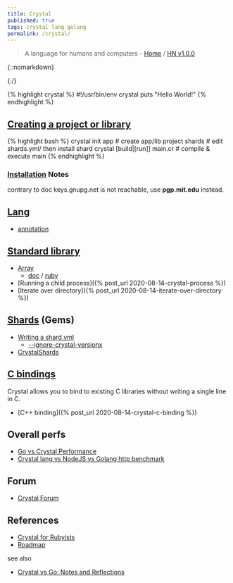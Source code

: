 ```yaml
---
title: Crystal
published: true
tags: crystal lang golang
permalink: /crystal/
---
```

> A language for humans and computers - [Home](https://crystal-lang.org/) / [HN v1.0.0](https://news.ycombinator.com/item?id=26545082)

{::nomarkdown}
<link rel="shortcut icon" href="https://crystal-lang.org/favicon.ico" type="image/x-icon" />
{:/}

{% highlight crystal %}
#!/usr/bin/env crystal
puts "Hello World!"
{% endhighlight %}

## [Creating a project or library](https://crystal-lang.org/docs/using_the_compiler/)

{% highlight bash %}
crystal init app <name>         # create app/lib project
shards                          # edit shards.yml/ then install shard
crystal [build|[run]] main.cr   # compile & execute main
{% endhighlight %}

### [Installation](https://crystal-lang.org/install/on_ubuntu/) Notes

contrary to doc keys.gnupg.net is not reachable,
use **pgp.mit.edu** instead.

## [Lang](https://crystal-lang.org/reference/getting_started/)
- [annotation](https://crystal-lang.org/reference/syntax_and_semantics/annotations.html)
  
## [Standard library](https://crystal-lang.org/api/)
- [Array](https://mordsith.github.io/2017/crystal-tutorial-the-basics---array/)
	- [doc](https://crystal-lang.org/api/0.20.5/Array.html) / [ruby](https://ruby-doc.org/core-2.7.1/Array.html)
- [Running a child process]({% post_url 2020-08-14-crystal-process %})
- [Iterate over directory]({% post_url 2020-08-14-iterate-over-directory %})

## [Shards](https://crystal-lang.org/reference/guides/writing_shards.html) (Gems)
- [Writing a shard.yml](https://github.com/crystal-lang/shards/blob/master/SPEC.md)
	- [--ignore-crystal-versionx](https://github.com/crystal-lang/shards/blob/master/SPEC.md#crystal)
- [CrystalShards](http://crystalshards.xyz/?sort=updated&page=1)
  
## [C bindings](https://crystal-lang.org/reference/syntax_and_semantics/c_bindings/)

Crystal allows you to bind to existing C libraries without writing a single line in C.

- [C++ binding]({% post_url 2020-08-14-crystal-c-binding %})

## Overall perfs
- [Go vs Crystal Performance](https://ptimofeev.com/go-vs-crystal-perfomance/)
- [Crystal lang vs NodeJS vs Golang http benchmark](http://blog.seraum.com/crystal-lang-vs-nodejs-vs-golang-vs-http-benchmark)
  
## Forum
- [Crystal Forum](https://forum.crystal-lang.org)

## References
  
- [Crystal for Rubyists](https://github.com/crystal-lang/crystal/wiki/Crystal-for-Rubyists)
- [Roadmap](https://github.com/crystal-lang/crystal/wiki/Roadmap)

see also
- [Crystal vs Go: Notes and Reflections](https://forum.crystal-lang.org/t/crystal-vs-go-notes-and-reflections/2989) 
